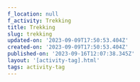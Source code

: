 ```yaml
---
f_location: null
f_activity: Trekking
title: Trekking
slug: trekking
updated-on: '2023-09-09T17:50:53.404Z'
created-on: '2023-09-09T17:50:53.404Z'
published-on: '2023-09-16T12:07:38.345Z'
layout: '[activity-tag].html'
tags: activity-tag
---
```



